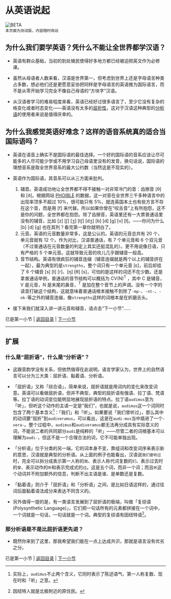 # 从英语说起

![BETA](https://placehold.co/200x30/27f/fff.png?text=BETA)\
`本页面为测试版，内容随时改动`

## 为什么我们要学英语？凭什么不能让全世界都学汉语？

- 英语有群众基础，当初的到处殖民使得好多地方都已经被迫把英文作为必修课。

- 虽然从母语者人数来看，汉语是世界第一，但考虑到世界上还是字母语言种类占多数，想必他们还是更愿意妥协把同样是字母语言的英语推为国际语言，而不是从零开始学习完全不像自己母语的“方块字”汉语。

- 从汉语者学习的难易程度来看，英语已经好过很多语言了，至少它没有复杂的格变化或者时态变化——英语没有太多的[屈折性](#什么是屈折语什么是分析语)，这对于汉语这种典型的[分析语](#什么是屈折语什么是分析语)的使用者来说是值得庆幸的。

## 为什么我感觉英语好难念？这样的语音系统真的适合当国际语吗？

- 英语在语音上确实不是国际语的最佳选择。一个好的国际语的音系应该让尽可能多的人尽可能少学或不用学习自己母语里没有的发音，换句话说，国际语的理想音系是取全世界音系的最大公约数（当然这是不现实的）。

- 英语作为国际语，其音系可以从三方面来批判。
    1. 辅音。英语成功地让全世界都不得不接触一对非常冷门的音：齿擦音 [θ] 和 [ð]。根据网站 [PHOIBLE](https://phoible.org) 的数据，这一对音在全世界三千多种语言中的出现率顶多不超过 10%，很可能只有 5%，就连英国本土也有些方言不存在这个音，而是用 [f] 来代替。所以如果你曾在“咬舌音”上有所抱怨，这不是你的问题，全世界都在抱怨。除了齿擦音，英语里还有一大票普通话里没有的辅音，比如 [z] [ʃ] [ʒ] [tʃ] [dʒ] [b] [d] [g] [v] [ɫ]。——你问为什么 [b] [d] [g] 也在其列？看完第一章你就明白了。
    2. 元音。英语的元音数量非常多，这是公认的。英语的元音总共有 20 个，单元音就有 12 个。作为对比，汉语普通话，有 7 个单元音和 6 个双元音（不过普通话在元音数量的判定上其实还挺混乱的）。更不用说像日语，只有严格的 5 个单元音。这就导致元音的坎儿几乎跟辅音一般高。
    3. 音节结构。英语有很疯狂的辅音连缀（辅音连缀就是两个以上的辅音挤在一起），最为典型的是`strengths`，整个词只有一个单元音 [ɛ]，前后却挂了 6 个辅音 [s] [t] [r]、[ŋ] [θ] [s]，可怕的是这样的词还不在少数。还是拿普通话举例，普通话的音节结构可以概括为 CV(N)<sup>T</sup> ，其中 C 是辅音，V 是元音，N 是末尾的鼻音，<sup>T</sup> 是加在整个音节上的声调。没有一个字的读音打破这个结构，这就意味着普通话根本接触不到除了`-mp-`、`-nt-`、`-nk-`等之外的辅音连缀，像`strengths`这样的词根本是在折磨舌头。

- 接下来我们就深入讲一讲元音和辅音，请点击“下一小节”……

已是第一小节 | [返回目录](../README.md) | [下一小节](consonants-and-vowels.md)

---

## 扩展

### 什么是“屈折语”，什么是“分析语”？

- 这跟音韵学没有关系，但依然值得在此说明。语言学家认为，世界上的自然语言可以分为三大类：屈折语、黏着语、分析语。

- 「屈折语」又称「综合语」，简单来说，屈折语就是用词内的变化来改变词意。英语可以看做屈折语，但并不典型，典型的屈折语有俄语、拉丁语、梵语等。拉丁语的动词变位能明显地展现屈折语的特点。拉丁语`audimus`意为「听」，但听这个动作的主语一定是“我们”，也就是说，`audimus`这一个词同时包含了两个基本含义[^1]：「我们」和「听」。如果要说「我们曾听过」，那么其中的动词要“屈折”到`audiveramus`，可以看出，这是在`audi-mus`当中插进了一个`-vera-`。整个过程中，`audimus`和`audiveramus`都无法再分成具有实际意义的词，不能说二者的共同部分`audi`是纯粹的「听」——尽管二者的词根基本可以理解为`audi-`，但这不是一个合理合法的词，它不可能单独出现。

- 「分析语」位于分类的另一端，它的词本身不变，靠组词和改变词序来表示新的意思，汉语就是典型的分析语。从上面的例子也能看出，汉语说`我们曾听过`时，完全可以拆分成表示第一人称的`我`、表示人称代词复数的`们`、表示过去时的`曾`、表示动作的`听`和表示完成式的`过`。这是五个词，而非一个词；而且`听`这个动词并不附加额外的信息，判断不出主语是谁、是单数还是复数。

- 「黏着语」则介于「屈折语」和「分析语」之间，是比如日语这样的，通过往词后面黏着语法成分来表达不同含义的。

- 另外值得一提的是，有一类语言发展到了屈折语的极端，叫做「复综语 (Polysynthetic Language)」，它们把一句话所有的元素都拼接在一个词中，一个词就是一句话，一句话就是一个词。典型的复综语有因纽特语[^2]。

### 那分析语是不是比屈折语更先进？

- 既然你来到了这里，那我希望我们能在一点上达成共识，那就是语言没有优劣之分。

已是第一小节 | [返回目录](../README.md) | [下一小节](consonants-and-vowels.md)

[^1]: 实际上，`audimus`不止两个含义，它同时表示了陈述语气、第一人称复数、现在时和「听」之意。
[^2]: 因纽特人就是北极附近的原住民。
